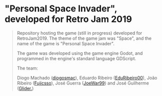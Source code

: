 # "Personal Space Invader", developed for Retro Jam 2019

>Repository hosting the game (still in progress) developed for RetroJam2019. The theme of the game jam was "Space", and the name of the game is "Personal Space Invader".
>
>The game was developed using the game engine Godot, and programmed in the engine's standard language GDScript.
>
>The team:
>
>Diogo Machado ([diogosmac](https://github.com/diogosmac)), Eduardo Ribeiro ([EduRibeiro00](https://github.com/EduRibeiro00)), João Ribeiro ([Fujicsso](https://github.com/Fujicsso)), José Guerra ([JoeWar99](https://github.com/joewar99)) and José Guilherme ([Glider.](https://open.spotify.com/artist/4Yh7tK6s8DWDJ0j8tD8QMw))
